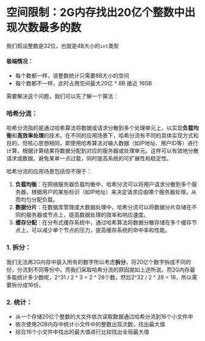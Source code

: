 # 空间限制：2G内存找出20亿个整数中出现次数最多的数

我们假设整数是32位，也就是4B大小的`int`类型

#### 极端情况：

+ 每个数都一样，该整数统计只需要8B大小的空间
+ 每个数都不一样，此时占用空间最大20亿 * 8B 接近 16GB



需要解决这个问题，我们可以先了解一个算法：

### 哈希分流：

哈希分流指的是通过哈希算法将数据或请求分散到多个处理单元上，以实现**负载均衡**和**高效率处理**的技术。在不同的应用场景下，哈希分流有不同的具体实现方式和目的，但核心思想相同，即使用哈希算法对输入数据（如IP地址、用户ID等）进行计算，根据计算结果将数据分配到对应的服务器或处理单元。这样可以有效地分散请求或数据，避免某单一点过载，同时提高系统的可扩展性和稳定性。

哈希分流的应用场景包括但不限于：

1. **负载均衡**：在网络服务器负载均衡中，哈希分流可以将用户请求分散到多个服务器，根据用户的某些标识（如IP地址）来决定请求应由哪个服务器处理，从而均匀分配负载。
2. **数据分片**：在数据库管理或大数据处理中，哈希分流可以将数据分片存储在不同的服务器或节点上，提高数据处理的效率和响应速度。
3. **缓存分配**：在分布式缓存系统中，通过哈希算法将数据分散存储在多个缓存节点上，可以减少单个节点的压力，提高缓存系统的命中率和性能。



### 1. 拆分：

我们无法再2G内存中装入所有的数字所以考虑**拆分**，将20亿个数字拆成不同的份，分流到不同等份中。而我们采取哈希分流的原因就如上述所说。而2G内存最多能统计多少数呢，2^31 / 2 ^ 3 = 2 ^ 28个数，然后2^32 / 2 ^ 28 = 16，所以需要拆分成16份。



### 2. 统计：

+ 从一个存储20亿个整数的大文件依次读取数据通过哈希分流到16个小文件中
+ 依次使用2GB内存中统计小文件中的整数出现次数，找出最大值
+ 综合16个小文件中找出的最大值进行比较找出全局最大值